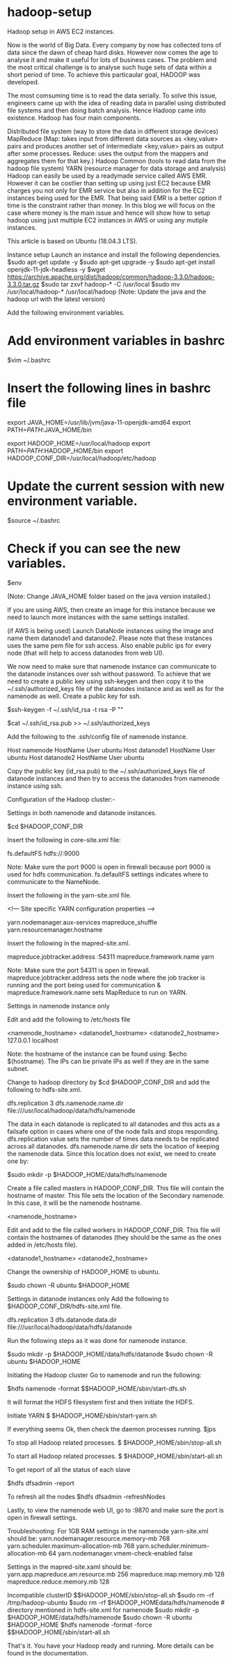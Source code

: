 # hadoop-setup
Hadoop setup in AWS EC2 instances.


Now is the world of Big Data. Every company by now has collected tons of data since the dawn of cheap hard disks. However now comes the age to analyse it and make it useful for lots of business cases. The problem and the most critical challenge is to analyse such huge sets of data within a short period of time. To achieve this particaular goal, HADOOP was developed. 

The most comsuming time is to read the data serially. To solve this issue, engineers came up with the idea of reading data in parallel using distributed file systems and then doing batch analysis. Hence Hadoop came into existence. Hadoop has four main components.

Distributed file system (way to store the data in different storage devices)
MapReduce (Map: takes input from different data sources as <key,value> pairs and produces another set of intermediate <key,value> pairs as output after some processes. Reduce: uses the output from the mappers and aggregates them for that key.)
Hadoop Common (tools to read data from the hadoop file system)
YARN (resource manager for data storage and analysis)
Hadoop can easily be used by a readymade service called AWS EMR. However it can be costlier than setting up using just EC2 because EMR charges you not only for EMR service but also in addition for the EC2 instances being used for the EMR. That being said EMR is a better option if time is the constraint rather than money. In this blog we will focus on the case where money is the main issue and hence will show how to setup hadoop using just multiple EC2 instances in AWS or using any mutiple instances.

This article is based on Ubuntu (18.04.3 LTS).

Instance setup
Launch an instance and install the following dependencies.
$sudo apt-get update -y
$sudo apt-get upgrade -y
$sudo apt-get install openjdk-11-jdk-headless -y
$wget https://archive.apache.org/dist/hadoop/common/hadoop-3.3.0/hadoop-3.3.0.tar.gz
$sudo tar zxvf hadoop-* -C /usr/local
$sudo mv /usr/local/hadoop-* /usr/local/hadoop
(Note: Update the java and the hadoop url with the latest version)


Add the following environment variables.
# Add environment variables in bashrc
 
$vim ~/.bashrc

# Insert the following lines in bashrc file
export JAVA_HOME=/usr/lib/jvm/java-11-openjdk-amd64
export PATH=$PATH:$JAVA_HOME/bin

export HADOOP_HOME=/usr/local/hadoop
export PATH=$PATH:$HADOOP_HOME/bin
export HADOOP_CONF_DIR=/usr/local/hadoop/etc/hadoop


# Update the current session with new environment variable.
$source ~/.bashrc

# Check if you can see the new variables.

$env

(Note: Change JAVA_HOME folder based on the java version installed.)

If you are using AWS, then create an image for this instance because we need to launch more instances with the same settings installed.

(if AWS is being used) Launch DataNode instances using the image and name them datanode1 and datanode2. Please note that these instances uses the same pem file for ssh access. Also enable public ips for every node (that will help to access datanodes from web UI).

We now need to make sure that namenode instance can communicate to the datanode instances over ssh without password. To achieve that we need to create a public key using ssh-keygen and then copy it to the ~/.ssh/authorized_keys file of the datanodes instance and as well as for the namenode as well.
Create a public key for ssh.

$ssh-keygen -f ~/.ssh/id_rsa -t rsa -P ""

$cat ~/.ssh/id_rsa.pub >> ~/.ssh/authorized_keys

Add the following to the .ssh/config file of namenode instance.

Host namenode
 HostName <public DNS of namenode instance>
 User ubuntu
Host datanode1
 HostName <public DNS of datanode1 instance>
 User ubuntu
Host datanode2
 HostName <public DNS of datanode2 instance>
 User ubuntu
 
Copy the public key (id_rsa.pub) to the ~/.ssh/authorized_keys file of datanode instances and then try to access the datanodes from namenode instance using ssh.

Configuration of the Hadoop cluster:-

Settings in both namenode and datanode instances.

$cd $HADOOP_CONF_DIR

Insert the following in core-site.xml file:

<configuration>
  <property>
    <name>fs.defaultFS</name>
    <value>hdfs://<namenode public dns name>:9000</value>
  </property>
</configuration>


Note: Make sure the port 9000 is open in firewall because port 9000 is used for hdfs communication.
fs.defaultFS settings indicates where to communicate to the NameNode.


Insert the following in the yarn-site.xml file.

<configuration>

<!— Site specific YARN configuration properties -->

  <property>
    <name>yarn.nodemanager.aux-services</name>
    <value>mapreduce_shuffle</value>
  </property>
  <property>
    <name>yarn.resourcemanager.hostname</name>
    <value><namenode public dns name></value>
  </property>
</configuration>
 

Insert the following in the mapred-site.xml.


<configuration>
  <property>
    <name>mapreduce.jobtracker.address</name>
    <value><namenode public dns name>:54311</value>
  </property>
  <property>
    <name>mapreduce.framework.name</name>
    <value>yarn</value>
  </property>
</configuration>


Note: Make sure the port 54311 is open in firewall. mapreduce.jobtracker.address sets the node where the job tracker is running and the port being used for communication & mapreduce.framework.name sets MapReduce to run on YARN.


Settings in namenode instance only

Edit and add the following to /etc/hosts file

<namenode ip> <namenode_hostname>
<datanode1 ip> <datanode1_hostname>
<datanode2 ip> <datanode2_hostname>
127.0.0.1 localhost

Note: the hostname of the instance can be found using: $echo $(hostname). The IPs can be private IPs as well if they are in the same subnet.

Change to hadoop directory by $cd $HADOOP_CONF_DIR and add the following to hdfs-site.xml.


<configuration>
  <property>
    <name>dfs.replication</name>
    <value>3</value>
  </property>
  <property>
    <name>dfs.namenode.name.dir</name>
    <value>file:///usr/local/hadoop/data/hdfs/namenode</value>
  </property>
</configuration>

The data in each datanode is replicated to all datanodes and this acts as a failsafe option in cases where one of the node fails and stops responding. dfs.replication value sets the number of times data needs to be replicated across all datanodes. dfs.namenode.name.dir sets the location of keeping the namenode data. Since this location does not exist, we need to create one by:

$sudo mkdir -p $HADOOP_HOME/data/hdfs/namenode
 

Create a file called masters in HADOOP_CONF_DIR. This file will contain the hostname of master. This file sets the location of the Secondary namenode. In this case, it will be the namenode hostname.

<namenode_hostname>

Edit and add to the file called workers in HADOOP_CONF_DIR. This file will contain the hostnames of datanodes (they should be the same as the ones added in /etc/hosts file). 

<datanode1_hostname>
<datanode2_hostname>


Change the ownership of HADOOP_HOME to ubuntu.

$sudo chown -R ubuntu $HADOOP_HOME

Settings in datanode instances only
Add the following to $HADOOP_CONF_DIR/hdfs-site.xml file.

<configuration>
  <property>
    <name>dfs.replication</name>
    <value>3</value>
  </property>
  <property>
    <name>dfs.datanode.data.dir</name>
    <value>file:///usr/local/hadoop/data/hdfs/datanode</value>
  </property>
</configuration>
 

Run the following steps as it was done for namenode instance.

$sudo mkdir -p $HADOOP_HOME/data/hdfs/datanode
$sudo chown -R ubuntu $HADOOP_HOME
 

Initiating the Hadoop cluster
Go to namenode and run the following:

$hdfs namenode -format
$$HADOOP_HOME/sbin/start-dfs.sh

It will format the HDFS filesystem first and then initiate the HDFS.


Initiate YARN
$ $HADOOP_HOME/sbin/start-yarn.sh
 

If everything seems Ok, then check the daemon processes running.
$jps

To stop all Hadoop related processes.
 $ $HADOOP_HOME/sbin/stop-all.sh
 

To start all Hadoop related processes.
$ $HADOOP_HOME/sbin/start-all.sh
 

To get report of all the status of each slave

$hdfs dfsadmin -report
 

To refresh all the nodes
$hdfs dfsadmin -refreshNodes
 

Lastly, to view the namenode web UI, go to <namenode public DNS>:9870 and make sure the port is open in firewall settings.

Troubleshooting:
For 1GB RAM settings in the namenode yarn-site.xml should be:
  <property>
    <name>yarn.nodemanager.resource.memory-mb</name>
    <value>768</value>
  </property>
  <property>
    <name>yarn.scheduler.maximum-allocation-mb</name>
    <value>768</value>
  </property>
  <property>
    <name>yarn.scheduler.minimum-allocation-mb</name>
    <value>64</value>
  </property>
  <property>
    <name>yarn.nodemanager.vmem-check-enabled</name>
    <value>false</value>
  </property>
 

Settings in the mapred-site.xaml should be:
  <property>
    <name>yarn.app.mapreduce.am.resource.mb</name>
    <value>256</value>
  </property>
  <property>
    <name>mapreduce.map.memory.mb</name>
    <value>128</value>
  </property>
  <property>
    <name>mapreduce.reduce.memory.mb</name>
    <value>128</value>
  </property>
 

Incompatible clusterID
$$HADOOP_HOME/sbin/stop-all.sh
$sudo rm -rf /tmp/hadoop-ubuntu
$sudo rm -rf $HADOOP_HOMEdata/hdfs/namenode   # directory mentioned in hdfs-site.xml for namenode
$sudo mkdir -p $HADOOP_HOME/data/hdfs/namenode
$sudo chown -R ubuntu $HADOOP_HOME
$hdfs namenode -format -force
$$HADOOP_HOME/sbin/start-all.sh
 

That's it. You have your Hadoop ready and running. More details can be found in the documentation. 
